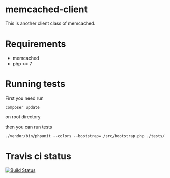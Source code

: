 memcached-client
====================================

This is another client class of memcached.


Requirements
====================================
- memcached
- php >= 7


Running tests
====================================
First you need run

`
composer update
`

on root directory

then you can run tests

`
./vendor/bin/phpunit --colors --bootstrap=./src/bootstrap.php ./tests/
`


Travis ci status
==================================

[![Build Status](https://api.travis-ci.org/Abdujabbor/memcached-client.svg?branch=master)](https://github.com/Abdujabbor/memcached-client)
